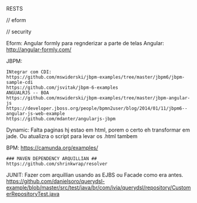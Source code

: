 RESTS

// eform 

// security
    
    
Eform:
    Angular formly para regnderizar a parte de telas
    Angular:
    http://angular-formly.com/


JBPM:

    INtegrar com CDI:
    https://github.com/mswiderski/jbpm-examples/tree/master/jbpm6/jbpm-sample-cdi
    https://github.com/jsvitak/jbpm-6-examples
    ANGUALRJS -- BOA
    https://github.com/mswiderski/jbpm-examples/tree/master/jbpm-angular-js
    https://developer.jboss.org/people/bpmn2user/blog/2014/01/11/jbpm6--angular-js-web-example
    https://github.com/mdanter/angularjs-jbpm



Dynamic:
    Falta paginas hj estao em html, porem o certo eh transformar em jade.
    Ou atualizra o script para levar os .html tambem



BPM:
    https://camunda.org/examples/

    ### MAVEN DEPENDENCY ARQUILLIAN ##
    https://github.com/shrinkwrap/resolver


JUNIT:
    Fazer com arquillian usando as EJBS ou Facade como era antes.
    https://github.com/danielsoro/querydsl-example/blob/master/src/test/java/br/com/ivia/querydsl/repository/CustomerRepositoryTest.java